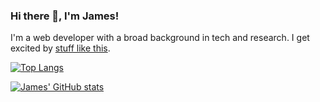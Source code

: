 ### Hi there 👋, I'm James!

I'm a web developer with a broad background in tech and research. I get excited by [stuff like this](https://pudding.cool/2022/04/random/).

[![Top Langs](https://github-readme-stats.vercel.app/api/top-langs/?username=jamkerr&theme=dark)](https://github.com/anuraghazra/github-readme-stats)

[![James' GitHub stats](https://github-readme-stats.vercel.app/api?username=jamkerr&theme=jolly&show_icons=true)](https://github.com/anuraghazra/github-readme-stats)

<!--
**jamkerr/jamkerr** is a ✨ _special_ ✨ repository because its `README.md` (this file) appears on your GitHub profile.

Here are some ideas to get you started:

- 🔭 I’m currently working on ...
- 🌱 I’m currently learning ...
- 👯 I’m looking to collaborate on ...
- 🤔 I’m looking for help with ...
- 💬 Ask me about ...
- 📫 How to reach me: ...
- 😄 Pronouns: ...
- ⚡ Fun fact: ...
-->
